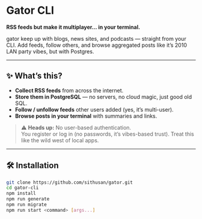 

# Gator CLI  
**RSS feeds but make it multiplayer… in your terminal.**  

gator keep up with blogs, news sites, and podcasts — straight from your CLI. Add feeds, follow others, and browse aggregated posts like it’s 2010 LAN party vibes, but with Postgres.  

---

## ✨ What’s this?  
- **Collect RSS feeds** from across the internet.  
- **Store them in PostgreSQL** — no servers, no cloud magic, just good old SQL.  
- **Follow / unfollow feeds** other users added (yes, it’s multi-user).  
- **Browse posts in your terminal** with summaries and links.  

> ⚠ **Heads up:** No user-based authentication.  
> You register or log in (no passwords, it’s vibes-based trust).
> Treat this like the wild west of local apps.  

---

## 🛠 Installation  
```bash
git clone https://github.com/sithusan/gator.git
cd gator-cli
npm install
npm run generate
npm run migrate
npm run start <command> [args...]
